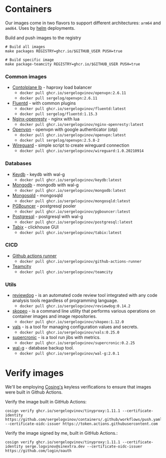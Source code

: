 # Containers

Our images come in two flavors to support different architectures: `arm64` and `amd64`.
Uses by [helm](https://github.com/sergelogvinov/helm-charts) deployments.


Build and push images to the registry

```shell
# Build all images
make packages REGISTRY=ghcr.io/$GITHUB_USER PUSH=true

# Build specific image
make package-teamcity REGISTRY=ghcr.io/$GITHUB_USER PUSH=true
```

### Common images

* [Contolplane lb](contolplane-lb) - haproxy load balancer
    * `docker pull ghcr.io/sergelogvinov/openvpn:2.6.11`
    * `docker pull sergelog/openvpn:2.6.11`
* [Fluentd](fluentd) - with common plugins
    * `docker pull ghcr.io/sergelogvinov/fluentd:latest`
    * `docker pull sergelog/fluentd:1.15.3`
* [Nginx-openresty](nginx-openresty) - nginx with lua
    * `docker pull ghcr.io/sergelogvinov/nginx-openresty:latest`
* [Openvpn](openvpn) - openvpn with google authenticator (otp)
    * `docker pull ghcr.io/sergelogvinov/openvpn:latest`
    * `docker pull sergelog/openvpn:2.5.8-2`
* [Wireguard](wireguard) - simple script to create wireguard connection
    * `docker pull ghcr.io/sergelogvinov/wireguard:1.0.20210914`

### Databases

* [Keydb](keydb) - keydb with wal-g
    * `docker pull ghcr.io/sergelogvinov/keydb:latest`
* [Mongodb](mongodb) - mongodb with wal-g
    * `docker pull ghcr.io/sergelogvinov/mongodb:latest`
* [Mongosqld](mongosqld) - mongosqld
    * `docker pull ghcr.io/sergelogvinov/mongosqld:latest`
* [PGBouncer](pgbouncer) - postgresql pooler
    * `docker pull ghcr.io/sergelogvinov/pgbouncer:latest`
* [Postgresql](postgresql) - postgresql with wal-g
    * `docker pull ghcr.io/sergelogvinov/postgresql:latest`
* [Tabix](tabix) - clickhouse GUI
    * `docker pull ghcr.io/sergelogvinov/tabix:latest`

### CICD

* [Github actions runner](github-actions-runner)
    * `docker pull ghcr.io/sergelogvinov/github-actions-runner`
* [Teamcity](teamcity)
    * `docker pull ghcr.io/sergelogvinov/teamcity`

### Utils

* [reviewdog](reviewdog) - is an automated code review tool integrated with any code analysis tools regardless of programming language.
    * `docker pull ghcr.io/sergelogvinov/reviewdog:0.14.2`
* [skopeo](skopeo) - is a command line utility that performs various operations on container images and image repositories.
    * `docker pull ghcr.io/sergelogvinov/skopeo:1.12.0`
* [vals](vals) - is a tool for managing configuration values and secrets.
    * `docker pull ghcr.io/sergelogvinov/vals:0.25.0`
* [supercronic](supercronic) - is a tool run jibs with metrics.
    * `docker pull ghcr.io/sergelogvinov/supercronic:0.2.25`
* [wal-g](wal-g) - database backup tool.
    * `docker pull ghcr.io/sergelogvinov/wal-g:2.0.1`

# Verify images

We'll be employing [Cosing's](https://github.com/sigstore/cosign) keyless verifications to ensure that images were built in Github Actions.

Verify the image built in GitHub Actions:

```shell
cosign verify ghcr.io/sergelogvinov/tinyproxy:1.11.1 --certificate-identity https://github.com/sergelogvinov/containers/.github/workflows/push.yaml@refs/heads/main --certificate-oidc-issuer https://token.actions.githubusercontent.com
```

Verify the image signed by me, built in GitHub Actions.:

```shell
cosign verify ghcr.io/sergelogvinov/tinyproxy:1.11.1 --certificate-identity serge.logvinov@sinextra.dev --certificate-oidc-issuer https://github.com/login/oauth
```
